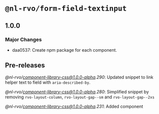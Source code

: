 # `@nl-rvo/form-field-textinput`

## 1.0.0

### Major Changes

- daa0537: Create npm package for each component.

## Pre-releases

_@nl-rvo/component-library-css@1.0.0-alpha.290_:
Updated snippet to link helper text to field with `aria-described-by`.

_@nl-rvo/component-library-css@1.0.0-alpha.280_:
Simplified snippet by removing `rvo-layout-column`, `rvo-layout-gap--sm` and `rvo-layout-gap--2xs`

_@nl-rvo/component-library-css@1.0.0-alpha.231_:
Added component
